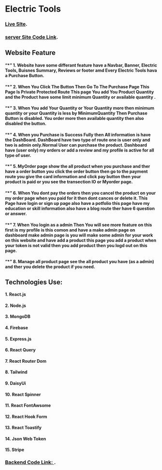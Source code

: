 # Electric Tools

 ### [Live SIte](https://tools-a576c.web.app/).
 ### [server Site Code Link](https://github.com/Tanjinhossain1/electric-tools-server).
## Website Feature

#### “*” 1. Website have some differant feature have a Navbar, Banner, Electric Tools, Buisnes Summary, Reviews or footer amd Every Electric Tools hava a Purchase Button.

#### “*” 2. When You Click The Button Then Go To The Purchase Page This Page Is Private Protected Route This page You add You Product Quantity and the Product have some limit minimum Quantity or available quantity .

#### “*” 3. When You add Your Quantity or Your Quantity more then minimum quantity or your Quantity is less by MinimumQuantity Then Purchase Button is disabled. You order more then available quantity then also disabled the button.

#### “*” 4. When you Purchase is Success Fully then All information is have the DashBoard. DashBoard have two type of route one is user only and two is admin only.Normal User can purchase the product. Dashboard have (user only) my orders or add a review and my profile is active for all type of user.

#### “*” 5. MyOrder page show the all product when you purchase and ther have a order button you click the order button then go to the payment route you give the card information and click pay button then your product is paid or you see the transection IO or Myorder page.  

#### “*” 6. When You dont pay the orders then you cancel the product on your my order page when you paid for it then dont cances or delete it. This Page have login or sign up page also have a potfolio this page have my education or skill information also have a blog route ther have 6 question or answer.

#### “*” 7. When You login as a admin Then You will see more feature on this first is my profile is this comon and have a make admin page on dashboard make admin page is you will make some admin for your work on this website and have add a product this page you add a product when your token is not valid then you add product then you logd out on this page.
#### “*” 8. Manage all product page see the all product you have (as a admin) and ther you delete the product if you need.
## 
## Technologies Use:
#### 1. React.js                   
#### 2. Node.js
#### 3. MongoDB
#### 4. Firebase
#### 5. Express.js
#### 6. React Query
#### 7. React Router Dom
#### 8. Tailwind
#### 9. DaisyUi
#### 10. React Spinner 
#### 11. React FontAwsome
#### 12. React Hook Form
#### 13. React Toastify
#### 14. Json Web Token
#### 15. Stripe

###  [Backend Code Link: ](https://github.com/programming-hero-web-course1/manufacturer-website-server-side-Tanjinhossain1).
